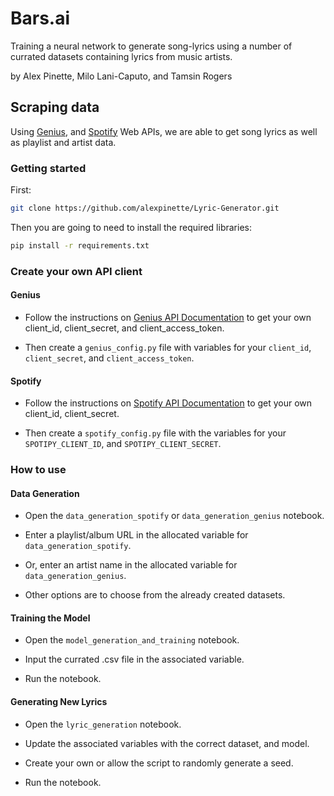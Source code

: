 # Bars.ai

Training a neural network to generate song-lyrics using a number of currated datasets containing lyrics from music artists.

by Alex Pinette, Milo Lani-Caputo, and Tamsin Rogers

## Scraping data

Using [Genius](https://docs.genius.com/), and [Spotify](https://developer.spotify.com/documentation/web-api/) Web APIs, we are able to get song lyrics as well as playlist and artist data.

### Getting started

First:

```bash
git clone https://github.com/alexpinette/Lyric-Generator.git
```

Then you are going to need to install the required libraries:

```bash
pip install -r requirements.txt
```

### Create your own API client

#### Genius

- Follow the instructions on [Genius API Documentation](https://docs.genius.com/) to get your own client_id, client_secret, and client_access_token.

- Then create a `genius_config.py` file with variables for your `client_id`, `client_secret`, and `client_access_token`.

#### Spotify

- Follow the instructions on [Spotify API Documentation](https://developer.spotify.com/documentation/web-api/) to get your own client_id, client_secret.

- Then create a `spotify_config.py` file with the variables for your `SPOTIPY_CLIENT_ID`, and `SPOTIPY_CLIENT_SECRET`.

### How to use

#### Data Generation

- Open the `data_generation_spotify` or `data_generation_genius` notebook. 

- Enter a playlist/album URL in the allocated variable for `data_generation_spotify`.

- Or, enter an artist name in the allocated variable for `data_generation_genius`.

- Other options are to choose from the already created datasets.

#### Training the Model

- Open the `model_generation_and_training` notebook.

- Input the currated .csv file in the associated variable.

- Run the notebook.

#### Generating New Lyrics

- Open the `lyric_generation` notebook.

- Update the associated variables with the correct dataset, and model.

- Create your own or allow the script to randomly generate a seed.

- Run the notebook.
